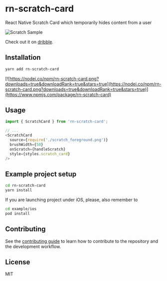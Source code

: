 # rn-scratch-card

React Native Scratch Card which temporarily hides content from a user

![Scratch Sample](https://github.com/sweatco/rn-scratch-card/raw/master/demo.gif)

Check out it on [dribble](https://dribbble.com/shots/17396594-Sweatcoin-Scratch-The-Prize-Feature-Lottery-Style).

## Installation

```sh
yarn add rn-scratch-card
```

[![https://nodei.co/npm/rn-scratch-card.png?downloads=true&downloadRank=true&stars=true](https://nodei.co/npm/rn-scratch-card.png?downloads=true&downloadRank=true&stars=true)](https://www.npmjs.com/package/rn-scratch-card)

## Usage

```js
import { ScratchCard } from 'rn-scratch-card';

// ...
<ScratchCard
  source={require('./scratch_foreground.png')}
  brushWidth={50}
  onScratch={handleScratch}
  style={styles.scratch_card}
/>
```

## Example project setup

```sh
cd rn-scratch-card
yarn install
```

If you are launching project under iOS, please, also remember to

```sh
cd example/ios
pod install
```

## Contributing

See the [contributing guide](CONTRIBUTING.md) to learn how to contribute to the repository and the development workflow.

## License

MIT
